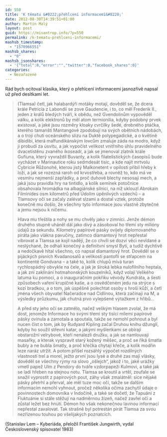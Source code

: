 ```yaml
---
id: 550
title: 'K tématu &#8222;přehlcení informacemi&#8220;'
date: 2012-08-30T14:39:51+01:00
author: Martin Malý
layout: post
guid: https://misantrop.info/?p=550
permalink: /k-tematu-prehlceni-informacemi/
mashsb_timestamp:
  - "1570966551"
mashsb_shares:
  - "0"
mashsb_jsonshares:
  - '{"total":0,"error":"","twitter":0,"facebook_shares":0}'
categories:
  - Nezařazené
---
```

Rád bych ocitoval klasika, který o přehlcení informacemi jasnozřivě napsal už před desítkami let.

<!--more-->

> (Tlamsa) četl, jak halabardýři motáky motají, dověděl se, že dcera krále Petricia z Labondii se zove Gaudencie, i to, co měl Frederik II., jeden z králů bledých tváří, k obědu, než Gvendolinům vypověděl válku, a kolik elektronů by měl atom termionilia, kdyby podobný prvek existoval, a jaké jsou rozměry kloaky cvrčilky šedé, drobného ptáčka, kterého tamanští Mantangové zpodobují na svých obětních nádobách, a o trojí chuti oceánského slizu na Duktě polypegadické, a o květině dibidibi, která malfundikánským lovcům zmaluje záda na modro, když ji probudí za úsvitu, a jak vypočíst velikost vnitřního úhlu pravidelného dvacetistěnu zvaného ikoseadr, a jak se jmenoval zlatník krále Gufiuna, který vyvraždil Buvanty, a kolik filatelistických časopisů bude vycházet v Marinautice roku sedmdesát tisíc, a kde najít mrtvolu Cybricie Růžonohé, kterou jistý Malkonetent v opilosti přibil hřeby k loži, a jak se rozezná raroh od krvostřeba, a rovněž to, kdo má ve vesmíru nejmenší zapřádky, a proč duhové blechy nesosají mech, a jaká jsou pravidla hry na tintidlo, a kolik semínek potočnice obsahovala hromádka na albagiánské silnici, na níž uklouzl Abrokain Filminides osm kilometrů před Údolím úpěnlivých vzdechů &#8211; a Tlamsovy oči se začaly zalévat slzami a dostal vztek, protože konečně mu došlo, že všechny tyto informace jsou vlastně zbytečné a jemu nejsou k ničemu.
> 
> Hlava mu třeštila a nohy se mu chvěly jako v zimnici. Jenže démon druhého stupně uháněl dál jako divý a zásoboval ho třemi sty milióny údajů za sekundu. Kilometry papírové pásky ovíjely diplomovaného piráta jako vlákna pavučiny, zatímco diamantový hrot nepřestal vibrovat a Tlamsa se kojil nadějí, že co chvíli se dozví věci nevídané a neslýchané, že odhalí konečný a definitvní smysl Bytí, a tudíž dychtivě a nedočkavě hltal všechno, co napsal diamantový hrot. Dověděl se o pijáckých písních Kvadanosalů a velikosti pantoflí se střapcem na kontinentě Gondvana &#8211; a také to, kolik chlupů mívá turan rychlospádný obvykle na čele, a jak je široká lebka nulofilního heptala, a jak zní zaklínání hotmahonských kouzelníků, když volají Velikého latuma ku pomoci, a o inauguračním pokřiku vévody Kundráta, a šesti způsobech vaření krupičné kaše, a o osvědčeném jedu na strýce s kozí bradkou, a o tom, jak úspěšně polechtat osoby s hroší kůží, a četl jména všech obyvatel Načeradce nad Cidlinou, která začínají na M, a výsledky průzkumu, jak chutná pivo vylepšené výtažkem z hřibů&#8230;
> 
> A před sty jeho očí se zatmělo, načež velikým hlasem zvolal, že má dost, jenomže Informace ho svými třemi sty tisíci mílemi papírové pásky ovinula a zamotala a spoutala, takže se nemohl pohnout a byl nucen číst o tom, jak by Rudyard Kipling začal Druhou knihu džunglí, kdyby ho soužil střevní katar, a jakými myšlenkami se obírají obstarožní velrybové, kteří nenalezli družku, a jak se namlouvají masařky, a kterak vyspravit starý kožený měšec, a proč se říká šmatla bubly a ne bubla šmatly, a proč křečka chytají křeče, a kolik modřin leze naráz utržit. A potom přišel rozsáhlý výpočet rozdílných vlastností trel a morel, ježto první jsou lysé a druhé zas mají vlásky, dověděl se všechny rýmy na slovo „ošlejch“, jakož i to, jaké urážky vmetl papež Ulm z Pendory do tváře vzdorpapeži Kulmovi, a také jak se ladí hřeben na stejnou notu. Tlamsa se kroutil a vrtěl, zoufale se snažil vyprostit z papírových pout, záhy však zmalátněl: sice nějaké pásky přetrhl a přerval, ale měl tuze moc očí, takže se dalším informacím nemohl vyhnout, pročež několika očima zachytil údaje o povinnostech domovníka v Indočíně, a také se dočetl, že Tapuáni z Fluktuánie si stále stěžují na nadměrnou žízeň, načež zavřel oči a zůstal ležet bez hnutí. Démon ho však nekonečnou lavinou informací nepřestal zavalovat. Tak strašně byl potrestán pirát Tlamsa za svou nezřízenou touhou po všelijakých poznatcích.

(Stanislav Lem &#8211; Kyberiáda, přeložil František Jungwirth, vydal Československý spisovatel 1983)